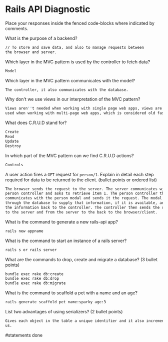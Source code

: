# Rails API Diagnostic

Place your responses inside the fenced code-blocks where indicated by comments.


What is the purpose of a backend?

```bash
// To store and save data, and also to manage requests between
the browser and server.
```

Which layer in the MVC pattern is used by the controller to fetch data?

```bash
Model
```

Which layer in the MVC pattern communicates with the model?

```bash
The controller, it also communicates with the database.
```

Why don't we use views in our interpretation of the MVC pattern?

```bash
Views aren''t needed when working with single page web apps, views are
used when working with multi-page web apps, which is considered old fashioned.
```

What does C.R.U.D stand for?

```bash
Create
Read
Update
Destroy
```

In which part of the MVC pattern can we find C.R.U.D actions?

```bash
Controls
```

A user action fires a `GET` request for `person/1`. Explain in detail each step
required for data to be returned to the client. (bullet points or ordered list)

```bash
The browser sends the request to the server. The server communicates with the
person controller and asks to retrieve item 1. The person controller then
communicates with the person modal and sends it the request. The modal searches
through the database to supply that information, if it is available, and sends
the information back to the controller. The controller then sends the request
to the server and from the server to the back to the browser/client.
```

What is the command to generate a new rails-api app?

```bash
rails new appname
```

What is the command to start an instance of a rails server?

```bash
rails s or rails server
```

What are the commands to drop, create and migrate a database? (3 bullet points)

```bash
bundle exec rake db:create
bundle exec rake db:drop
bundle exec rake db:migrate
```

What is the command to scaffold a pet with a name and an age?

```bash
rails generate scaffold pet name:sparky age:3
```

List two advantages of using serializers? (2 bullet points)

```bash
Gives each object in the table a unique identifier and it also increments for
us.
```
  #statements
done
```
